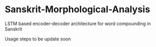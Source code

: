 # Sanskrit-Morphological-Analysis
LSTM based encoder-decoder architecture for word compounding in Sanskrit

Usage steps to be update soon
